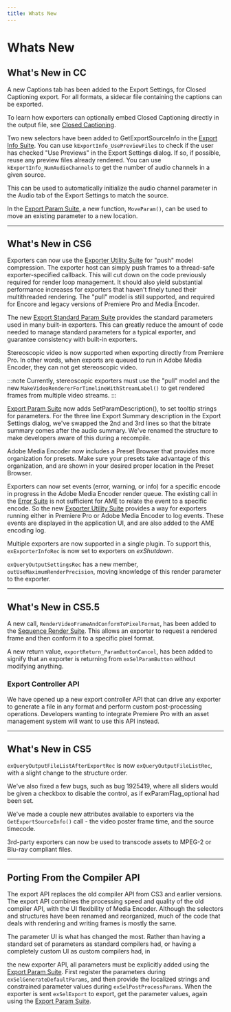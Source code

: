 ```yaml
---
title: Whats New
---
```

# Whats New

## What's New in CC

A new Captions tab has been added to the Export Settings, for Closed Captioning export. For all formats, a sidecar file containing the captions can be exported.

To learn how exporters can optionally embed Closed Captioning directly in the output file, see [Closed Captioning](getting-started.md#closed-captioning).

Two new selectors have been added to GetExportSourceInfo in the [Export Info Suite](suites.md#export-info-suite). You can use `kExportInfo_UsePreviewFiles` to check if the user has checked "Use Previews" in the Export Settings dialog. If so, if possible, reuse any preview files already rendered. You can use `kExportInfo_NumAudioChannels` to get the number of audio channels in a given source.

This can be used to automatically initialize the audio channel parameter in the Audio tab of the Export Settings to match the source.

In the [Export Param Suite](suites.md#export-param-suite), a new function, `MoveParam()`, can be used to move an existing parameter to a new location.

---

## What's New in CS6

Exporters can now use the [Exporter Utility Suite](suites.md#exporter-utility-suite) for "push" model compression. The exporter host can simply push frames to a thread-safe exporter-specified callback. This will cut down on the code previously required for render loop management. It should also yield substantial performance increases for exporters that haven't finely tuned their multithreaded rendering. The "pull" model is still supported, and required for Encore and legacy versions of Premiere Pro and Media Encoder.

The new [Export Standard Param Suite](suites.md#export-standard-param-suite) provides the standard parameters used in many built-in exporters. This can greatly reduce the amount of code needed to manage standard parameters for a typical exporter, and guarantee consistency with built-in exporters.

Stereoscopic video is now supported when exporting directly from Premiere Pro. In other words, when exports are queued to run in Adobe Media Encoder, they can not get stereoscopic video.

:::note
Currently, stereoscopic exporters must use the "pull" model and the new `MakeVideoRendererForTimelineWithStreamLabel()` to get rendered frames from multiple video streams.
:::


[Export Param Suite](suites.md#export-param-suite) now adds SetParamDescription(), to set tooltip strings for parameters. For the three line Export Summary description in the Export Settings dialog, we've swapped the 2nd and 3rd lines so that the bitrate summary comes after the audio summary. We've renamed the structure to make developers aware of this during a recompile.

Adobe Media Encoder now includes a Preset Browser that provides more organization for presets. Make sure your presets take advantage of this organization, and are shown in your desired proper location in the Preset Browser.

Exporters can now set events (error, warning, or info) for a specific encode in progress in the Adobe Media Encoder render queue. The existing call in the [Error Suite](../universals/sweetpea-suites.md#error-suite) is not sufficient for AME to relate the event to a specific encode. So the new [Exporter Utility Suite](suites.md#exporter-utility-suite) provides a way for exporters running either in Premiere Pro or Adobe Media Encoder to log events. These events are displayed in the application UI, and are also added to the AME encoding log.

Multiple exporters are now supported in a single plugin. To support this, `exExporterInfoRec` is now set to exporters on *exShutdown*.

`exQueryOutputSettingsRec` has a new member, `outUseMaximumRenderPrecision`, moving knowledge of this render parameter to the exporter.

---

## What's New in CS5.5

A new call, `RenderVideoFrameAndConformToPixelFormat`, has been added to the [Sequence Render Suite](suites.md#sequence-render-suite). This allows an exporter to request a rendered frame and then conform it to a specific pixel format.

A new return value, `exportReturn_ParamButtonCancel`, has been added to signify that an exporter is returning from `exSelParamButton` without modifying anything.

### Export Controller API

We have opened up a new export controller API that can drive any exporter to generate a file in any format and perform custom post-processing operations. Developers wanting to integrate Premiere Pro with an asset management system will want to use this API instead.

---

## What's New in CS5

`exQueryOutputFileListAfterExportRec` is now `exQueryOutputFileListRec`, with a slight change to the structure order.

We've also fixed a few bugs, such as bug 1925419, where all sliders would be given a checkbox to disable the control, as if exParamFlag_optional had been set.

We've made a couple new attributes available to exporters via the `GetExportSourceInfo()` call - the video poster frame time, and the source timecode.

3rd-party exporters can now be used to transcode assets to MPEG-2 or Blu-ray compliant files.

---

## Porting From the Compiler API

The export API replaces the old compiler API from CS3 and earlier versions. The export API combines the processing speed and quality of the old compiler API, with the UI flexibility of Media Encoder. Although the selectors and structures have been renamed and reorganized, much of the code that deals with rendering and writing frames is mostly the same.

The parameter UI is what has changed the most. Rather than having a standard set of parameters as standard compilers had, or having a completely custom UI as custom compilers had, in

the new exporter API, all parameters must be explicitly added using the [Export Param Suite](suites.md#export-param-suite). First register the parameters during `exSelGenerateDefaultParams`, and then provide the localized strings and constrained parameter values during `exSelPostProcessParams`. When the exporter is sent `exSelExport` to export, get the parameter values, again using the [Export Param Suite](suites.md#export-param-suite).
